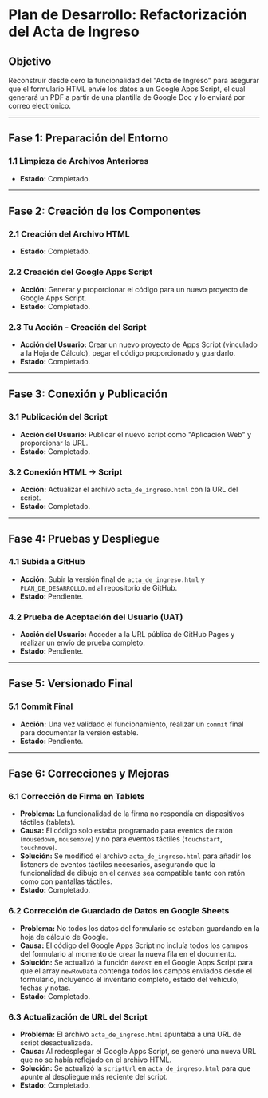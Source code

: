 # Plan de Desarrollo: Refactorización del Acta de Ingreso

## Objetivo
Reconstruir desde cero la funcionalidad del "Acta de Ingreso" para asegurar que el formulario HTML envíe los datos a un Google Apps Script, el cual generará un PDF a partir de una plantilla de Google Doc y lo enviará por correo electrónico.

---

## Fase 1: Preparación del Entorno

### 1.1 Limpieza de Archivos Anteriores
- **Estado:** Completado.

---

## Fase 2: Creación de los Componentes

### 2.1 Creación del Archivo HTML
- **Estado:** Completado.

### 2.2 Creación del Google Apps Script
- **Acción:** Generar y proporcionar el código para un nuevo proyecto de Google Apps Script.
- **Estado:** Completado.

### 2.3 Tu Acción - Creación del Script
- **Acción del Usuario:** Crear un nuevo proyecto de Apps Script (vinculado a la Hoja de Cálculo), pegar el código proporcionado y guardarlo.
- **Estado:** Completado.

---

## Fase 3: Conexión y Publicación

### 3.1 Publicación del Script
- **Acción del Usuario:** Publicar el nuevo script como "Aplicación Web" y proporcionar la URL.
- **Estado:** Completado.

### 3.2 Conexión HTML -> Script
- **Acción:** Actualizar el archivo `acta_de_ingreso.html` con la URL del script.
- **Estado:** Completado.

---

## Fase 4: Pruebas y Despliegue

### 4.1 Subida a GitHub
- **Acción:** Subir la versión final de `acta_de_ingreso.html` y `PLAN_DE_DESARROLLO.md` al repositorio de GitHub.
- **Estado:** Pendiente.

### 4.2 Prueba de Aceptación del Usuario (UAT)
- **Acción del Usuario:** Acceder a la URL pública de GitHub Pages y realizar un envío de prueba completo.
- **Estado:** Pendiente.

---

## Fase 5: Versionado Final

### 5.1 Commit Final
- **Acción:** Una vez validado el funcionamiento, realizar un `commit` final para documentar la versión estable.
- **Estado:** Pendiente.
---

## Fase 6: Correcciones y Mejoras

### 6.1 Corrección de Firma en Tablets
- **Problema:** La funcionalidad de la firma no respondía en dispositivos táctiles (tablets).
- **Causa:** El código solo estaba programado para eventos de ratón (`mousedown`, `mousemove`) y no para eventos táctiles (`touchstart`, `touchmove`).
- **Solución:** Se modificó el archivo `acta_de_ingreso.html` para añadir los listeners de eventos táctiles necesarios, asegurando que la funcionalidad de dibujo en el canvas sea compatible tanto con ratón como con pantallas táctiles.
- **Estado:** Completado.

### 6.2 Corrección de Guardado de Datos en Google Sheets
- **Problema:** No todos los datos del formulario se estaban guardando en la hoja de cálculo de Google.
- **Causa:** El código del Google Apps Script no incluía todos los campos del formulario al momento de crear la nueva fila en el documento.
- **Solución:** Se actualizó la función `doPost` en el Google Apps Script para que el array `newRowData` contenga todos los campos enviados desde el formulario, incluyendo el inventario completo, estado del vehículo, fechas y notas.
- **Estado:** Completado.

### 6.3 Actualización de URL del Script
- **Problema:** El archivo `acta_de_ingreso.html` apuntaba a una URL de script desactualizada.
- **Causa:** Al redesplegar el Google Apps Script, se generó una nueva URL que no se había reflejado en el archivo HTML.
- **Solución:** Se actualizó la `scriptUrl` en `acta_de_ingreso.html` para que apunte al despliegue más reciente del script.
- **Estado:** Completado.
